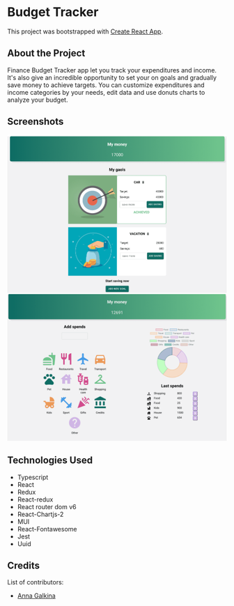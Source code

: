 # Budget Tracker

This project was bootstrapped with [Create React App](https://github.com/facebook/create-react-app).

## About the Project

Finance Budget Tracker app let you track your expenditures and income. 
It's also give an incredible opportunity to set your on goals and gradually save money to achieve targets. 
You can customize expenditures and income categories by your needs, edit data and use donuts charts to analyze your budget. 

## Screenshots

![Project screenshot](/src/assets/images/screenshots/Screenshot%202022-10-11%20at%2020.40.13.png)
![Project screenshot](/src/assets/images/screenshots/Screenshot%202022-10-11%20at%2020.43.22.png)

## Technologies Used

- Typescript
- React
- Redux
- React-redux
- React router dom v6
- React-Chartjs-2
- MUI
- React-Fontawesome
- Jest
- Uuid

## Credits
List of contributors:
- [Anna Galkina](https://github.com/AnyaGalkina)